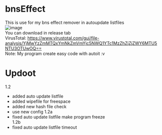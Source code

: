 # bnsEffect
This is use for my bns effect remover in autoupdate listfiles<br>
![image](https://user-images.githubusercontent.com/26898177/88275530-b9916480-cd07-11ea-82e9-bf5f8d81b88e.png)
<br>
You can download in release tab<br>
VirusTotal: https://www.virustotal.com/gui/file-analysis/YjMwYzZmMTQxYmNkZmVmYjc5NWQ1YTc1MzZhZjZjZWY6MTU5NTU3OTUwOQ==<br>
Note: My program create easy code with autoit :v<br>

# Updoot
1.2<br>
- added auto update listfile
- added wipefile for freespace
- added new hash file check
- use new config
1.2a<br>
- fixed auto update listfile make program freeze<br>
1.2b<br>
- fixed auto update listfile timeout<br>
